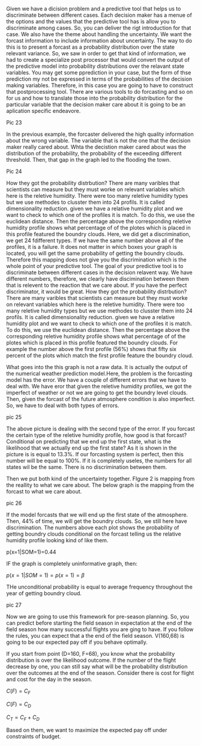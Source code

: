 Given we have a dicision problem and a predictive tool that helps us to discriminate between different cases. Each decision maker has a menue of the options and the values that the predictive tool has is allow you to discriminate among cases. So, you can deliver the rigt introduction for that case. We also have the theme about handling the uncertainty. We want the forcast information to include information about uncertainty. The way to do this is to present a forcast as a probability distribution over the state relevant variance. So, we saw in order to get that kind of information, we had to create a specialize post processor that would convert the output of the predictive model into probability distributions over the relavant state variables. You may get some pprediction in your case, but the form of thse prediction my not be expressed in terms of the probabilities of the decision making variables. Therefore, in this case you are going to have to construct that postprocessing tool. There are various tools to do forcasting and so on for us and how to translate those into the probability distribution for the particular variable that the decision maker care about it is going to be an aplication specific endeavore.  

 Pic 23

 In the previous example, the forcaster delivered the high quality information about the wrong variable. The variable that is not the one that the decision maker really cared about. Whta the decistion maker cared about was the distribution of the probability, the probability of the exceeding different threshold. Then, that gap in the graph led to the flooding the town.

 Pic 24

How they got the probability distrbution? There are many varibles that scientists can measure but they must worke on relevant variables which here is the reletive humidity. There were too many reletive humidity types but we use methodes to clusster them into 24 profils. It is called dimensionality reduction. given we have a relative humidity plot and we want to check to which one of the profiles it is match. To do this, we use the euclidean distance. Then the percentage above the corresponding reletive humidity profile shows what percentage of of the plotes which is placed in this profile featured the boundry clouds. Here, we did get a discrimination, we get 24 fdifferent types. If we have the same number above all of the profiles, it is a failure. It does not matter in which boxes your graph is located, you will get the same probability of getting the boundry clouds. Therefore this mapping does not give you the discrimination which is the whole point of your predictive tool. The goal of your predictive tool is to discriminate between different cases in the decision relavent way.  We have different numbers, therefore, we clearly have discimination between them that is relevent to the reaction that we care about. If you have the perfect discriminator, it would be great.
How they got the probability distrbution? There are many varibles that scientists can measure but they must worke on relevant variables which here is the reletive humidity. There were too many reletive humidity types but we use methodes to clusster them into 24 profils. It is called dimensionality reduction. given we have a relative humidity plot and we want to check to which one of the profiles it is match. To do this, we use the euclidean distance. Then the percentage above the corresponding reletive humidity profile shows what percentage of of the plotes which is placed in this profile featured the boundry clouds. For example the number above the first profile (56%) shows that fifty six percent of the plots which match the first profile feature the boundry cloud.

What goes into the this graph is not a raw data. It is actually the output of the numerical weather prediction model.Here, the problem is the forcasting model has the error. We have a couple of different errors that we have to deal with. We have eror that given the reletive humidity profiles, we got the imperfect of weather or not we are going to get the boundry level clouds. Then, given the forcast of the future atmosphere condition is also imperfect. So, we have to deal with both types of errors. 

pic 25

The above picture is dealing with the second type of the error. If you forcast the certain type of the reletive humidity profile, how good is that forcast? Conditional on predicting that we end up the first state, what is the likelihood that we actually end up the first state? As it is shown in the picture is is equal to 13.3%. If our forcasting system is perfect, then this number will be equal to 100%. If it is completely useles, the numbers for all states wil be the same. There is no discrimination between them. 

Then we put both kind of the uncertainty together. FIgure 2 is mapping from the reallity to what we care about. The below graph is the mapping from the forcast to what we care about.

pic 26

If the model forcasts that we will end up the first state of the atmosphere. Then, 44% of time, we will get the boundry clouds. So, we still here have discrimination. The numbers above each plot shows the probability of getting boundry clouds conditional on the forcast telling us the relative humidity profile looking kind of like them. 

p(x=1|SOM=1)=0.44

IF the graph is completely uninformative graph, then:

$p(x=1|SOM=1)=p(x=1)=\beta$

THe unconditional probability is equal to average frequency throughout the year of getting boundry cloud.

pic 27

Now we are going to use this framework for pre-season planning. So, you can predict before starting the field season in expectation at the end of the field season how many successful flights you are ging to have. If you follow the rules, you can expect that a the end of the field season. V(160,68) is going to be our expected pay off if you behave optimally. 

If you start from point (D=160, F=68), you know what the probability distribution is over the likelihood outcome. If the number of the flight decrease by one, you can still say what will be the probability distribution over the outcomes at the end of the season. Consider there is cost for flight and cost for the day in the season. 

$C(F)=C_{F}$

$C(F)=C_{D}$

$C_{T}=C_{F}+C_{D}$

Based on them, we want to maximize the expected pay off under constraints of budget.









